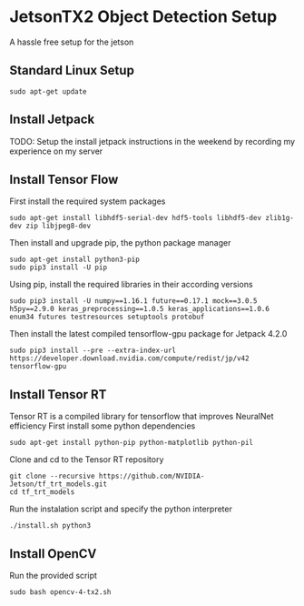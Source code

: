 # JetsonTX2 Object Detection Setup
A hassle free setup for the jetson

## Standard Linux Setup
```
sudo apt-get update
```

## Install Jetpack
TODO: Setup the install jetpack instructions in the weekend by recording my experience on my server

## Install Tensor Flow
First install the required system packages
```
sudo apt-get install libhdf5-serial-dev hdf5-tools libhdf5-dev zlib1g-dev zip libjpeg8-dev
```
Then install and upgrade pip, the python package manager
```
sudo apt-get install python3-pip
sudo pip3 install -U pip
```
Using pip, install the required libraries in their according versions
```
sudo pip3 install -U numpy==1.16.1 future==0.17.1 mock==3.0.5 h5py==2.9.0 keras_preprocessing==1.0.5 keras_applications==1.0.6 enum34 futures testresources setuptools protobuf
```
Then install the latest compiled tensorflow-gpu package for Jetpack 4.2.0
```
sudo pip3 install --pre --extra-index-url https://developer.download.nvidia.com/compute/redist/jp/v42 tensorflow-gpu
```

## Install Tensor RT
Tensor RT is a compiled library for tensorflow that improves NeuralNet efficiency
First install some python dependencies
```
sudo apt-get install python-pip python-matplotlib python-pil
```
Clone and cd to the Tensor RT repository
```
git clone --recursive https://github.com/NVIDIA-Jetson/tf_trt_models.git
cd tf_trt_models
```
Run the instalation script and specify the python interpreter
```
./install.sh python3
```

## Install OpenCV
Run the provided script
```
sudo bash opencv-4-tx2.sh
```
